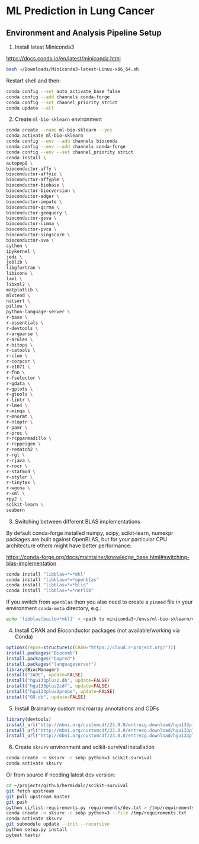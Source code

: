 # ML Prediction in Lung Cancer

## Environment and Analysis Pipeline Setup

1.  Install latest Miniconda3

<https://docs.conda.io/en/latest/miniconda.html>

```bash
bash ~/Downloads/Miniconda3-latest-Linux-x86_64.sh
```

Restart shell and then:

```bash
conda config --set auto_activate_base false
conda config --add channels conda-forge
conda config --set channel_priority strict
conda update --all
```

2.  Create `ml-bio-sklearn` environment

```bash
conda create --name ml-bio-sklearn --yes
conda activate ml-bio-sklearn
conda config --env --add channels bioconda
conda config --env --add channels conda-forge
conda config --env --set channel_priority strict
conda install \
autopep8 \
bioconductor-affy \
bioconductor-affyio \
bioconductor-affyplm \
bioconductor-biobase \
bioconductor-biocversion \
bioconductor-edger \
bioconductor-impute \
bioconductor-gcrma \
bioconductor-geoquery \
bioconductor-gsva \
bioconductor-limma \
bioconductor-pvca \
bioconductor-singscore \
bioconductor-sva \
cython \
ipykernel \
jedi \
joblib \
libgfortran \
libiconv \
lxml \
libxml2 \
matplotlib \
mlxtend \
natsort \
pillow \
python-language-server \
r-base \
r-essentials \
r-devtools \
r-argparse \
r-arules \
r-bitops \
r-catools \
r-clue \
r-corpcor \
r-e1071 \
r-fnn \
r-fselector \
r-gdata \
r-gplots \
r-gtools \
r-lintr \
r-lme4 \
r-minqa \
r-mnormt \
r-nloptr \
r-pamr \
r-proc \
r-rcpparmadillo \
r-rcppeigen \
r-rematch2 \
r-rgl \
r-rjava \
r-rocr \
r-statmod \
r-styler \
r-tinytex \
r-wgcna \
r-xml \
rpy2 \
scikit-learn \
seaborn
```

3.  Switching between different BLAS implementations

By default conda-forge installed numpy, scipy, scikit-learn, numexpr packages
are built against OpenBLAS, but for your particular CPU architecture others
might have better performance:

<https://conda-forge.org/docs/maintainer/knowledge_base.html#switching-blas-implementation>

```bash
conda install "libblas=*=*mkl"
conda install "libblas=*=*openblas"
conda install "libblas=*=*blis"
conda install "libblas=*=*netlib"
```

If you switch from `openblas` then you also need to create a `pinned` file in
your environment `conda-meta` directory, e.g.:

```bash
echo 'libblas[build=*mkl]' > <path to miniconda3>/envs/ml-bio-sklearn/conda-meta/pinned
```

4.  Install CRAN and Bioconductor packages (not available/working via Conda)

```R
options(repos=structure(c(CRAN="https://cloud.r-project.org/")))
install.packages("Biocomb")
install.packages("bapred")
install.packages("languageserver")
library(BiocManager)
install("JADE", update=FALSE)
install("hgu133plus2.db", update=FALSE)
install("hgu133plus2cdf", update=FALSE)
install("hgu133plus2probe", update=FALSE)
install("GO.db", update=FALSE)
```

5.  Install Brainarray custom microarray annotations and CDFs

```R
library(devtools)
install_url("http://mbni.org/customcdf/23.0.0/entrezg.download/hgu133plus2hsentrezg.db_23.0.0.tar.gz", upgrade="never")
install_url("http://mbni.org/customcdf/23.0.0/entrezg.download/hgu133plus2hsentrezgcdf_23.0.0.tar.gz", upgrade="never")
install_url("http://mbni.org/customcdf/23.0.0/entrezg.download/hgu133plus2hsentrezgprobe_23.0.0.tar.gz", upgrade="never")
```

6.  Create `sksurv` environment and scikit-survival installation

```bash
conda create -n sksurv -c sebp python=3 scikit-survival
conda activate sksurv
```

Or from source if needing latest dev version:

```bash
cd ~/projects/github/hermidalc/scikit-survival
git fetch upstream
git pull upstream master
git push
python ci/list-requirements.py requirements/dev.txt > /tmp/requirements.txt
conda create -n sksurv -c sebp python=3 --file /tmp/requirements.txt
conda activate sksurv
git submodule update --init --recursive
python setup.py install
pytest tests/
```
